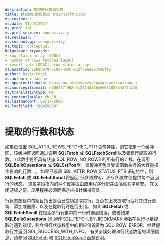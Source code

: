```yaml
---
description: 提取的行数和状态
title: 提取的行数和状态 |Microsoft Docs
ms.custom: ''
ms.date: 01/19/2017
ms.prod: sql
ms.prod_service: connectivity
ms.reviewer: ''
ms.technology: connectivity
ms.topic: conceptual
helpviewer_keywords:
- row status array [ODBC]
- number of rows fetched [ODBC]
- result sets [ODBC], row status array
ms.assetid: a069b979-5108-4905-932f-8ae8e7905ff2
author: David-Engel
ms.author: v-daenge
ms.openlocfilehash: bc328aab77d6e59db258c463a7dae1554f7d4c11
ms.sourcegitcommit: e700497f962e4c2274df16d9e651059b42ff1a10
ms.translationtype: MT
ms.contentlocale: zh-CN
ms.lasthandoff: 08/17/2020
ms.locfileid: "88429209"
---
```

# <a name="number-of-rows-fetched-and-status"></a>提取的行数和状态
如果已设置 SQL_ATTR_ROWS_FETCHED_PTR 语句特性，则它指定一个缓冲区，该缓冲区返回通过调用 **SQLFetch** 或 **SQLFetchScroll**以及错误行提取的行数。  (此数字是不具有状态 SQL_ROW_NO_ROWS 的所有行的计数。在调用 **SQLBulkOperations** 或 **SQLSetPos**后，该缓冲区包含受该函数执行的大容量操作影响的行数 ) 。 如果已设置 SQL_ATTR_ROW_STATUS_PTR 语句特性，则 **SQLFetch** 或 **SQLFetchScroll** 将返回 *行状态数组，该行状态数组* 提供每个返回行的状态。 这些字段指向的两个缓冲区由应用程序分配并由驱动程序填充。 在关闭游标之前，应用程序必须确保这些指针保持有效。  
  
 行状态数组中的条目指出是否已成功提取每行，是否在上次提取行后对其进行更新、添加或删除，以及在提取行时是否出错。 如果 **SQLFetch** 或 **SQLFetchScroll** 在检索多行行集中的一行时遇到错误，或者如果 **SQLBulkOperations** 的 *操作* SQL_FETCH_BY_BOOKMARK 参数在执行批量提取时遇到错误，则会将行状态数组中的相应值设置为 SQL_ROW_ERROR，继续提取行并返回 SQL_SUCCESS_WITH_INFO。 有关错误处理和行状态数组的详细信息，请参阅 [SQLFetch](../../../odbc/reference/syntax/sqlfetch-function.md) 和 [SQLFetchScroll](../../../odbc/reference/syntax/sqlfetchscroll-function.md) 函数说明。
